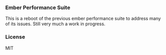 ### Ember Performance Suite

This is a reboot of the previous ember performance suite to address many of its
issues. Still very much a work in progress.

### License

MIT


